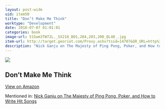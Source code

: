 ```yaml
---
layout: post-wide
uid: item50
title: "Don’t Make Me Think"
worktype: "Development"
date: 2016-07-07 01:01:01
categories: book
image-url: 51Swm3TW72L._SX218_BO1,204,203,200_QL40_.jpg
item-url: http://target.georiot.com/Proxy.ashx?tsid=14707&GR_URL=http%3A%2F%2Fwww.amazon.com%2FDont-Make-Me-Think-Usability%2Fdp%2F0321344758%2F
description: "Nick Ganju on The Majesty of Ping Pong, Poker, and How to Write Hit Songs"
---
```

<a href="http://target.georiot.com/Proxy.ashx?tsid=14707&GR_URL=http%3A%2F%2Fwww.amazon.com%2FDont-Make-Me-Think-Usability%2Fdp%2F0321344758%2F" target="blank"><img src="../../../../img/thumbs/51Swm3TW72L._SX218_BO1,204,203,200_QL40_.jpg" class="prod-img"></a>
<h2>Don’t Make Me Think</h2>
<p><a class="btn btn-primary" href="http://target.georiot.com/Proxy.ashx?tsid=14707&GR_URL=http%3A%2F%2Fwww.amazon.com%2FDont-Make-Me-Think-Usability%2Fdp%2F0321344758%2F" target="blank">View on Amazon</a><p>
<p>Mentioned in: <a href="http://fourhourworkweek.com/2014/11/21/nick-ganju/" target="blank">Nick Ganju on The Majesty of Ping Pong, Poker, and How to Write Hit Songs</a></p>
